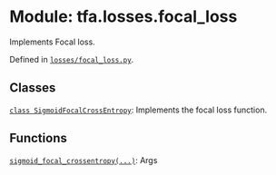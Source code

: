 <div itemscope itemtype="http://developers.google.com/ReferenceObject">
<meta itemprop="name" content="tfa.losses.focal_loss" />
<meta itemprop="path" content="Stable" />
</div>

# Module: tfa.losses.focal_loss

Implements Focal loss.



Defined in [`losses/focal_loss.py`](https://github.com/tensorflow/addons/tree/r0.3/tensorflow_addons/losses/focal_loss.py).

<!-- Placeholder for "Used in" -->


## Classes

[`class SigmoidFocalCrossEntropy`](../../tfa/losses/SigmoidFocalCrossEntropy.md): Implements the focal loss function.

## Functions

[`sigmoid_focal_crossentropy(...)`](../../tfa/losses/sigmoid_focal_crossentropy.md): Args

